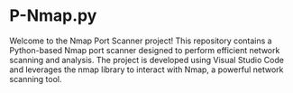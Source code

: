 # P-Nmap.py
Welcome to the Nmap Port Scanner project! This repository contains a Python-based Nmap port scanner designed to perform efficient network scanning and analysis. The project is developed using Visual Studio Code and leverages the nmap library to interact with Nmap, a powerful network scanning tool.

